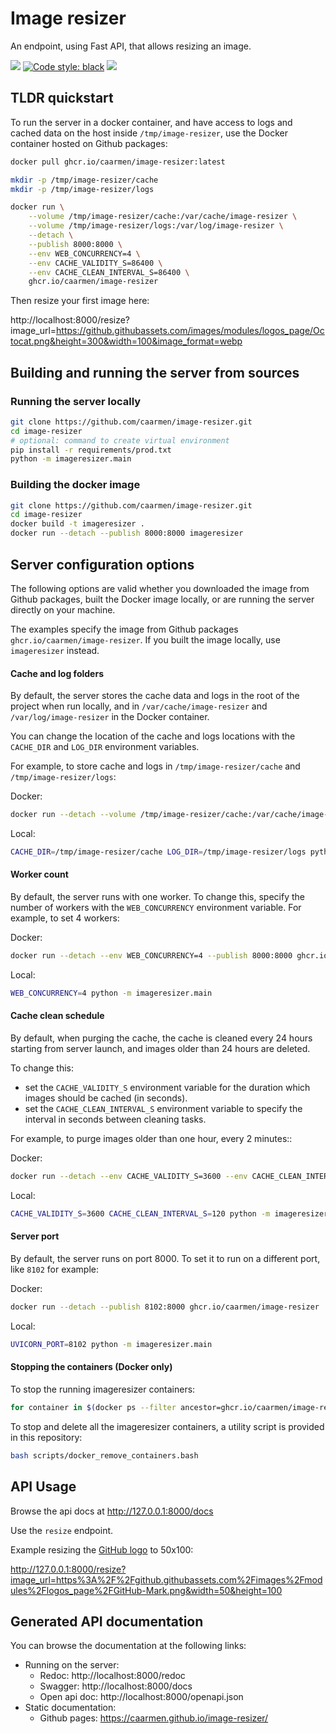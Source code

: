 # Image resizer

An endpoint, using Fast API, that allows resizing an image.

[<img src="https://img.shields.io/badge/license-MIT-lightgrey.svg?maxAge=2592000">](https://github.com/caarmen/image-resizer/blob/main/LICENSE.txt)
[![Code style: black](https://img.shields.io/badge/code%20style-black-000000.svg)](https://github.com/psf/black)
[<img src="https://github.com/caarmen/image-resizer/actions/workflows/tests.yml/badge.svg">](https://github.com/caarmen/image-resizer/actions?query=workflow%3A%22Run+tests%22++)

## TLDR quickstart

To run the server in a docker container, and have access to logs and cached data on the host
inside `/tmp/image-resizer`, use the Docker container hosted on Github packages:

```bash
docker pull ghcr.io/caarmen/image-resizer:latest

mkdir -p /tmp/image-resizer/cache
mkdir -p /tmp/image-resizer/logs

docker run \
    --volume /tmp/image-resizer/cache:/var/cache/image-resizer \
    --volume /tmp/image-resizer/logs:/var/log/image-resizer \
    --detach \
    --publish 8000:8000 \
    --env WEB_CONCURRENCY=4 \
    --env CACHE_VALIDITY_S=86400 \
    --env CACHE_CLEAN_INTERVAL_S=86400 \
    ghcr.io/caarmen/image-resizer
```

Then resize your first image here:

http://localhost:8000/resize?image_url=https://github.githubassets.com/images/modules/logos_page/Octocat.png&height=300&width=100&image_format=webp

## Building and running the server from sources

### Running the server locally

```bash
git clone https://github.com/caarmen/image-resizer.git
cd image-resizer
# optional: command to create virtual environment
pip install -r requirements/prod.txt
python -m imageresizer.main
```

### Building the docker image

```bash
git clone https://github.com/caarmen/image-resizer.git
cd image-resizer
docker build -t imageresizer .
docker run --detach --publish 8000:8000 imageresizer
```

## Server configuration options

The following options are valid whether you downloaded the image from Github packages, built the Docker image locally,
or are running the server directly on your machine.

The examples specify the image from Github packages `ghcr.io/caarmen/image-resizer`. If you built the image locally,
use `imageresizer` instead.

#### Cache and log folders

By default, the server stores the cache data and logs in the root of the project when run locally, and in
`/var/cache/image-resizer` and `/var/log/image-resizer` in the Docker container.

You can change the location of the cache and logs locations with the `CACHE_DIR` and `LOG_DIR` environment variables.

For example, to store cache and logs in `/tmp/image-resizer/cache` and `/tmp/image-resizer/logs`:

Docker:

```bash
docker run --detach --volume /tmp/image-resizer/cache:/var/cache/image-resizer --volume /tmp/image-resizer/logs:/var/log/image-resizer --publish 8000:8000 ghcr.io/caarmen/image-resizer
```

Local:

```bash
CACHE_DIR=/tmp/image-resizer/cache LOG_DIR=/tmp/image-resizer/logs python -m imageresizer.main
```

#### Worker count

By default, the server runs with one worker. To change this, specify the number of workers with the
`WEB_CONCURRENCY` environment variable. For example, to set 4 workers:

Docker:

```bash
docker run --detach --env WEB_CONCURRENCY=4 --publish 8000:8000 ghcr.io/caarmen/image-resizer
```

Local:

```bash
WEB_CONCURRENCY=4 python -m imageresizer.main
```

#### Cache clean schedule

By default, when purging the cache, the cache is cleaned every 24 hours starting from server launch, and images
older than 24 hours are deleted.

To change this:

* set the `CACHE_VALIDITY_S` environment variable for the duration which images should be cached (in seconds).
* set the `CACHE_CLEAN_INTERVAL_S` environment variable to specify the interval in seconds between cleaning tasks.

For example, to purge images older than one hour, every 2 minutes::

Docker:

```bash
docker run --detach --env CACHE_VALIDITY_S=3600 --env CACHE_CLEAN_INTERVAL_S=120 --publish 8000:8000 ghcr.io/caarmen/image-resizer
```

Local:

```bash
CACHE_VALIDITY_S=3600 CACHE_CLEAN_INTERVAL_S=120 python -m imageresizer.main
```

#### Server port

By default, the server runs on port 8000. To set it to run on a different port, like `8102` for example:

Docker:

```bash
docker run --detach --publish 8102:8000 ghcr.io/caarmen/image-resizer
```

Local:

```bash
UVICORN_PORT=8102 python -m imageresizer.main
```

#### Stopping the containers (Docker only)

To stop the running imageresizer containers:

```bash
for container in $(docker ps --filter ancestor=ghcr.io/caarmen/image-resizer --format="{{.ID}}"); do docker stop $container; done
```

To stop and delete all the imageresizer containers, a utility script is provided in this repository:

```bash
bash scripts/docker_remove_containers.bash
```

## API Usage

Browse the api docs at http://127.0.0.1:8000/docs

Use the `resize` endpoint.

Example resizing the [GitHub logo](https://github.githubassets.com/images/modules/logos_page/GitHub-Mark.png) to 50x100:

http://127.0.0.1:8000/resize?image_url=https%3A%2F%2Fgithub.githubassets.com%2Fimages%2Fmodules%2Flogos_page%2FGitHub-Mark.png&width=50&height=100

## Generated API documentation

You can browse the documentation at the following links:

* Running on the server:
    - Redoc: http://localhost:8000/redoc
    - Swagger: http://localhost:8000/docs
    - Open api doc: http://localhost:8000/openapi.json
* Static documentation:
    - Github pages: https://caarmen.github.io/image-resizer/
